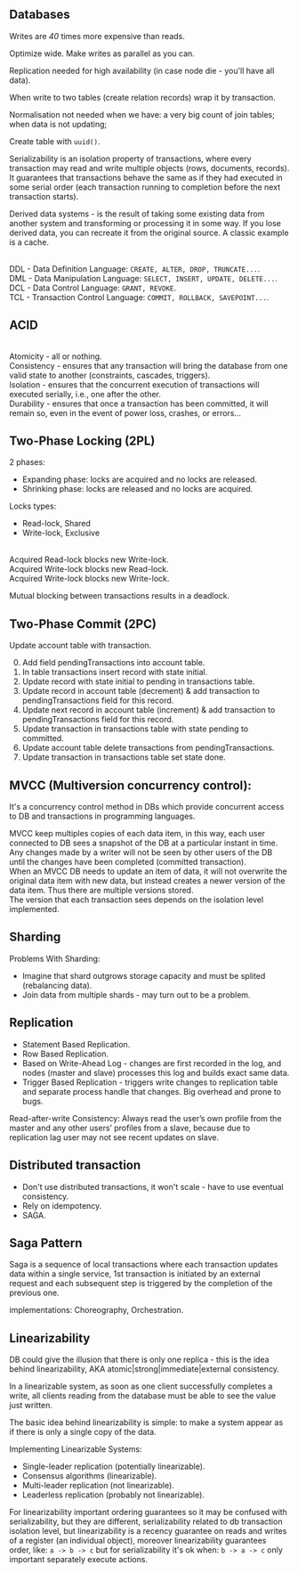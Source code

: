 Databases
-

Writes are *40* times more expensive than reads.

Optimize wide. Make writes as parallel as you can.

Replication needed for high availability (in case node die - you'll have all data).

When write to two tables (create relation records) wrap it by transaction.

Normalisation not needed when we have:
a very big count of join tables; when data is not updating;

Create table with `uuid()`.

Serializability is an isolation property of transactions, where every transaction may
read and write multiple objects (rows, documents, records).
It guarantees that transactions behave the same as if they had executed
in some serial order (each transaction running to completion before the next transaction starts). 

Derived data systems - is the result of taking some existing data from another system
and transforming or processing it in some way.
If you lose derived data, you can recreate it from the original source.
A classic example is a cache.

<br>DDL - Data Definition Language: `CREATE, ALTER, DROP, TRUNCATE...`.
<br>DML - Data Manipulation Language: `SELECT, INSERT, UPDATE, DELETE...`.
<br>DCL - Data Control Language: `GRANT, REVOKE`.
<br>TCL - Transaction Control Language: `COMMIT, ROLLBACK, SAVEPOINT...`.

## ACID

<br>Atomicity - all or nothing.
<br>Consistency - ensures that any transaction will bring the database from one valid state to another (constraints, cascades, triggers).
<br>Isolation - ensures that the concurrent execution of transactions will executed serially, i.e., one after the other.
<br>Durability - ensures that once a transaction has been committed, it will remain so, even in the event of power loss, crashes, or errors...

## Two-Phase Locking (2PL)

2 phases:
* Expanding phase: locks are acquired and no locks are released.
* Shrinking phase: locks are released and no locks are acquired.

Locks types:
* Read-lock, Shared
* Write-lock, Exclusive

<br>Acquired Read-lock  blocks new Write-lock.
<br>Acquired Write-lock blocks new Read-lock.
<br>Acquired Write-lock blocks new Write-lock.

Mutual blocking between transactions results in a deadlock.

## Two-Phase Commit (2PC)

Update account table with transaction.

0. Add field pendingTransactions into account table.
1. In table transactions insert record with state initial.
2. Update record with state initial to pending in transactions table.
3. Update record in account table (decrement)
   & add transaction to pendingTransactions field for this record.
4. Update next record in account table (increment)
   & add transaction to pendingTransactions field for this record.
5. Update transaction in transactions table with state pending to committed.
6. Update account table delete transactions from pendingTransactions.
7. Update transaction in transactions table set state done.

## MVCC (Multiversion concurrency control):

It's a concurrency control method in DBs
which provide concurrent access to DB and transactions in programming languages.

MVCC keep multiples copies of each data item,
in this way, each user connected to DB sees a snapshot of the DB at a particular instant in time.
<br>Any changes made by a writer will not be seen by other users of the DB
until the changes have been completed (committed transaction).
<br>When an MVCC DB needs to update an item of data, it will not overwrite the original data item with new data,
but instead creates a newer version of the data item. Thus there are multiple versions stored.
<br>The version that each transaction sees depends on the isolation level implemented.

## Sharding

Problems With Sharding:
* Imagine that shard outgrows storage capacity and must be splited (rebalancing data).
* Join data from multiple shards - may turn out to be a problem.

## Replication

* Statement Based Replication.
* Row Based Replication.
* Based on Write-Ahead Log - changes are first recorded in the log,
  and nodes (master and slave) processes this log and builds exact same data.
* Trigger Based Replication - triggers write changes to replication table
  and separate process handle that changes. Big overhead and prone to bugs.

Read-after-write Consistency:
Always read the user’s own profile from the master and any other users’ profiles from a slave,
because due to replication lag user may not see recent updates on slave.

## Distributed transaction

* Don't use distributed transactions, it won't scale - have to use eventual consistency.
* Rely on idempotency.
* SAGA.

## Saga Pattern

Saga is a sequence of local transactions where each transaction
updates data within a single service,
1st transaction is initiated by an external request
and each subsequent step is triggered by the completion
of the previous one.

implementations: Choreography, Orchestration.

## Linearizability

DB could give the illusion that there is only one replica - this is the idea behind linearizability,
AKA atomic|strong|immediate|external consistency.

In a linearizable system, as soon as one client successfully completes a write,
all clients reading from the database must be able to see the value just written.

The basic idea behind linearizability is simple:
to make a system appear as if there is only a single copy of the data.

Implementing Linearizable Systems:
* Single-leader replication (potentially linearizable).
* Consensus algorithms (linearizable).
* Multi-leader replication (not linearizable).
* Leaderless replication (probably not linearizable).

For linearizability important ordering guarantees so it may be confused with serializability,
but they are different,
serializability related to db transaction isolation level,
but linearizability is a recency guarantee on reads and writes of a register (an individual object),
moreover linearizability guarantees order, like: `a -> b -> c`
but for serializability it's ok when: `b -> a -> c` only important separately execute actions.
